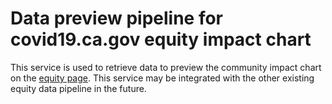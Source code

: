 # Data preview pipeline for covid19.ca.gov equity impact chart

This service is used to retrieve data to preview the community impact chart on the <a href="https://covid19.ca.gov/equity/#community-impact">equity page</a>. This service may be integrated with the other existing equity data pipeline in the future.
